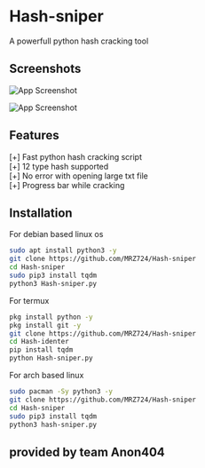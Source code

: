 
# Hash-sniper

A powerfull python hash cracking tool

## Screenshots

![App Screenshot](https://imgur.com/rVFJpz0.png)

![App Screenshot](https://imgur.com/o8BNWkS.png)

## Features 

[+] Fast python hash cracking script<br>
[+] 12 type hash supported<br>
[+] No error with opening large txt file<br>
[+] Progress bar while cracking<br>

## Installation

For debian based linux os

```bash
sudo apt install python3 -y
git clone https://github.com/MRZ724/Hash-sniper
cd Hash-sniper
sudo pip3 install tqdm
python3 Hash-sniper.py
```
For termux

```bash
pkg install python -y
pkg install git -y
git clone https://github.com/MRZ724/Hash-sniper
cd Hash-identer  
pip install tqdm
python Hash-sniper.py
```

For arch based linux

```bash
sudo pacman -Sy python3 -y  
git clone https://github.com/MRZ724/Hash-sniper
cd Hash-sniper 
sudo pip3 install tqdm
python3 hash-sniper.py
```

## provided by team Anon404

